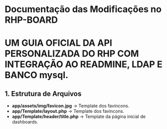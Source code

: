 # Documentação das Modificações no RHP-BOARD 

# UM GUIA OFICIAL DA API PERSONALIZADA DO RHP COM INTEGRAÇÃO AO READMINE, LDAP E BANCO mysql.

## 1. Estrutura de Arquivos
- **app/assets/img/favicon.jpg** → Template dos favincons.
- **app/Template/layout.php** → Template dos favincons.
- **app/Template/header/title.php** → Template da página inicial de dashboards.

